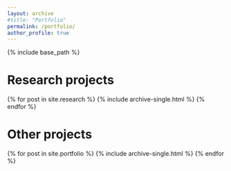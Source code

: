 ```yaml
---
layout: archive
#title: "Portfolio"
permalink: /portfolio/
author_profile: true
---
```


{% include base_path %}

# Research projects
{% for post in site.research %}
  {% include archive-single.html %}
{% endfor %}

# Other projects
{% for post in site.portfolio %}
  {% include archive-single.html %}
{% endfor %}
